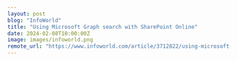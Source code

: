 ```yaml
---
layout: post
blog: "InfoWorld"
title: "Using Microsoft Graph search with SharePoint Online"
date: 2024-02-08T10:00:00Z
image: images/infoworld.png
remote_url: "https://www.infoworld.com/article/3712822/using-microsoft-graph-search-with-sharepoint-online.html#tk.rss_applicationdevelopment"
---
```

